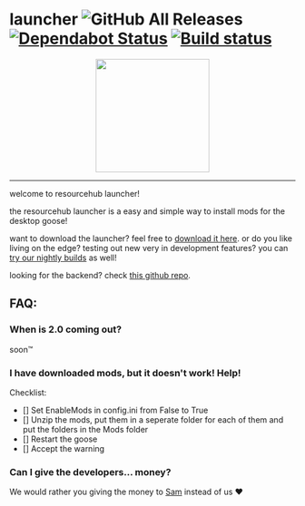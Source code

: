 
# launcher ![GitHub All Releases](https://img.shields.io/github/downloads/desktopgooseunofficial/launcher/total) [![Dependabot Status](https://api.dependabot.com/badges/status?host=github&repo=DesktopGooseUnofficial/launcher)](https://dependabot.com) [![Build status](https://ci.appveyor.com/api/projects/status/q2iccrkgxriosdmd?svg=true)](https://ci.appveyor.com/project/VukAnd/launcher)

<p align="center">
<img width="200" height="200" src="https://i.imgur.com/ma8iAVM.png">
</p>

---

welcome to resourcehub launcher!

the resourcehub launcher is a easy and simple way to install mods for the desktop goose!

want to download the launcher? feel free to [download it here](https://github.com/desktopgooseunofficial/launcher/releases/latest). or do you like living on the edge? testing out new very in development features? you can [try our nightly builds](https://github.com/DesktopGooseUnofficial/launcher-nightly/releases/latest) as well!

looking for the backend? check [this github repo](https://github.com/desktopgooseunofficial/launcher-backend). 

## FAQ:

### When is 2.0 coming out?

soon™️

### I have downloaded mods, but it doesn't work! Help!

Checklist:
- [] Set EnableMods in config.ini from False to True
- [] Unzip the mods, put them in a seperate folder for each of them and put the folders in the Mods folder
- [] Restart the goose
- [] Accept the warning

### Can I give the developers... money?

We would rather you giving the money to [Sam](https://patreon.com/sammakesvr) instead of us ❤
